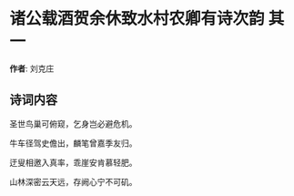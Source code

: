 # 诸公载酒贺余休致水村农卿有诗次韵  其一

**作者**: 刘克庄

## 诗词内容

圣世鸟巢可俯窥，乞身岂必避危机。

牛车径驾史儋出，麟笔曾嘉季友归。

迂叟相邀入真率，乖崖安肯慕轻肥。

山林深密云天远，存阙心宁不可矶。

